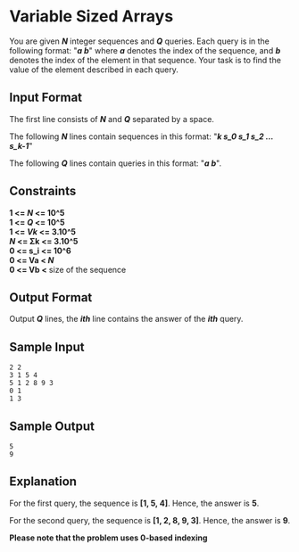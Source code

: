 # Variable Sized Arrays
You are given **_N_** integer sequences and **_Q_** queries. Each query is in the following format: "**_a b_**" where **_a_** denotes the index of the sequence, and **_b_** denotes the index of the element in that sequence. Your task is to find the value of the element described in each query.

## Input Format

The first line consists of **_N_** and **_Q_** separated by a space.

The following **_N_** lines contain sequences in this format: "**_k s_0 s_1 s_2 ... s_k-1_**"

The following **_Q_** lines contain queries in this format: "**_a b_**".

## Constraints
**1 <= _N_ <= 10^5**  
**1 <= _Q_ <= 10^5**  
**1 <= _Vk_ <= 3.10^5**  
**_N_ <= Σk <= 3.10^5**  
**0 <= s_i <= 10^6**  
**0 <= Va < _N_**  
**0 <= Vb <** size of the sequence

## Output Format

Output **_Q_** lines, the **_ith_** line contains the answer of the **_ith_** query.

## Sample Input
```
2 2
3 1 5 4
5 1 2 8 9 3
0 1
1 3
```
## Sample Output
```
5
9
```
## Explanation

For the first query, the sequence is **[1, 5, 4]**. Hence, the answer is **5**.

For the second query, the sequence is **[1, 2, 8, 9, 3]**. Hence, the answer is **9**.

**Please note that the problem uses 0-based indexing**